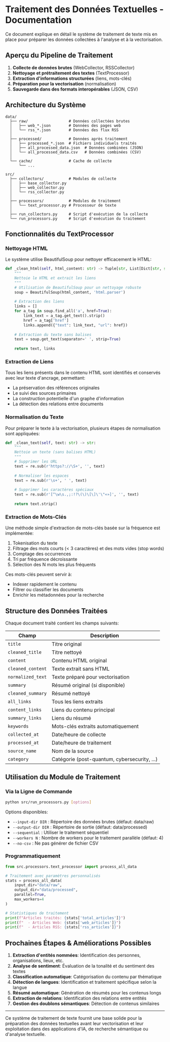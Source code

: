 # Traitement des Données Textuelles - Documentation

Ce document explique en détail le système de traitement de texte mis en place pour préparer les données collectées à l'analyse et à la vectorisation.

## Aperçu du Pipeline de Traitement

1. **Collecte de données brutes** (WebCollector, RSSCollector)
2. **Nettoyage et prétraitement des textes** (TextProcessor)
3. **Extraction d'informations structurées** (liens, mots-clés)
4. **Préparation pour la vectorisation** (normalisation)
5. **Sauvegarde dans des formats interopérables** (JSON, CSV)

## Architecture du Système

```
data/
  ├── raw/                  # Données collectées brutes
  │   ├── web_*.json        # Données des pages web
  │   └── rss_*.json        # Données des flux RSS
  │
  ├── processed/            # Données après traitement
  │   ├── processed_*.json  # Fichiers individuels traités
  │   ├── all_processed_data.json  # Données combinées (JSON)
  │   └── all_processed_data.csv   # Données combinées (CSV)
  │
  └── cache/                # Cache de collecte
      └── ...

src/
  ├── collectors/           # Modules de collecte
  │   ├── base_collector.py
  │   ├── web_collector.py
  │   └── rss_collector.py
  │
  ├── processors/           # Modules de traitement
  │   └── text_processor.py # Processeur de texte
  │
  ├── run_collectors.py     # Script d'exécution de la collecte
  └── run_processors.py     # Script d'exécution du traitement
```

## Fonctionnalités du TextProcessor

### Nettoyage HTML

Le système utilise BeautifulSoup pour nettoyer efficacement le HTML:

```python
def _clean_html(self, html_content: str) -> Tuple[str, List[Dict[str, str]]]:
    """
    Nettoie le HTML et extrait les liens
    """
    # Utilisation de BeautifulSoup pour un nettoyage robuste
    soup = BeautifulSoup(html_content, 'html.parser')
    
    # Extraction des liens
    links = []
    for a_tag in soup.find_all('a', href=True):
        link_text = a_tag.get_text().strip()
        href = a_tag['href']
        links.append({"text": link_text, "url": href})
    
    # Extraction du texte sans balises
    text = soup.get_text(separator=' ', strip=True)
    
    return text, links
```

### Extraction de Liens

Tous les liens présents dans le contenu HTML sont identifiés et conservés avec leur texte d'ancrage, permettant:
- La préservation des références originales
- Le suivi des sources primaires
- La construction potentielle d'un graphe d'information
- La détection des relations entre documents

### Normalisation du Texte

Pour préparer le texte à la vectorisation, plusieurs étapes de normalisation sont appliquées:

```python
def _clean_text(self, text: str) -> str:
    """
    Nettoie un texte (sans balises HTML)
    """
    # Supprimer les URL
    text = re.sub(r'https?://\S+', '', text)
    
    # Normaliser les espaces
    text = re.sub(r'\s+', ' ', text)
    
    # Supprimer les caractères spéciaux
    text = re.sub(r'[^\w\s.,;:!?\(\)\[\]\'\"«»]', '', text)
    
    return text.strip()
```

### Extraction de Mots-Clés

Une méthode simple d'extraction de mots-clés basée sur la fréquence est implémentée:

1. Tokenisation du texte
2. Filtrage des mots courts (< 3 caractères) et des mots vides (stop words)
3. Comptage des occurrences
4. Tri par fréquence décroissante
5. Sélection des N mots les plus fréquents

Ces mots-clés peuvent servir à:
- Indexer rapidement le contenu
- Filtrer ou classifier les documents
- Enrichir les métadonnées pour la recherche

## Structure des Données Traitées

Chaque document traité contient les champs suivants:

| Champ | Description |
|-------|-------------|
| `title` | Titre original |
| `cleaned_title` | Titre nettoyé |
| `content` | Contenu HTML original |
| `cleaned_content` | Texte extrait sans HTML |
| `normalized_text` | Texte préparé pour vectorisation |
| `summary` | Résumé original (si disponible) |
| `cleaned_summary` | Résumé nettoyé |
| `all_links` | Tous les liens extraits |
| `content_links` | Liens du contenu principal |
| `summary_links` | Liens du résumé |
| `keywords` | Mots-clés extraits automatiquement |
| `collected_at` | Date/heure de collecte |
| `processed_at` | Date/heure de traitement |
| `source_name` | Nom de la source |
| `category` | Catégorie (post-quantum, cybersecurity, ...) |

## Utilisation du Module de Traitement

### Via la Ligne de Commande

```bash
python src/run_processors.py [options]
```

Options disponibles:
- `--input-dir DIR` : Répertoire des données brutes (défaut: data/raw)
- `--output-dir DIR` : Répertoire de sortie (défaut: data/processed)
- `--sequential` : Utiliser le traitement séquentiel
- `--workers N` : Nombre de workers pour le traitement parallèle (défaut: 4)
- `--no-csv` : Ne pas générer de fichier CSV

### Programmatiquement

```python
from src.processors.text_processor import process_all_data

# Traitement avec paramètres personnalisés
stats = process_all_data(
    input_dir="data/raw",
    output_dir="data/processed",
    parallel=True,
    max_workers=4
)

# Statistiques de traitement
print(f"Articles traités: {stats['total_articles']}")
print(f"  - Articles Web: {stats['web_articles']}")
print(f"  - Articles RSS: {stats['rss_articles']}")
```

## Prochaines Étapes & Améliorations Possibles

1. **Extraction d'entités nommées**: Identification des personnes, organisations, lieux, etc.
2. **Analyse de sentiment**: Évaluation de la tonalité et du sentiment des textes
3. **Classification automatique**: Catégorisation du contenu par thématique
4. **Détection de langues**: Identification et traitement spécifique selon la langue
5. **Résumé automatique**: Génération de résumés pour les contenus longs
6. **Extraction de relations**: Identification des relations entre entités
7. **Gestion des doublons sémantiques**: Détection de contenus similaires

---

Ce système de traitement de texte fournit une base solide pour la préparation des données textuelles avant leur vectorisation et leur exploitation dans des applications d'IA, de recherche sémantique ou d'analyse textuelle. 